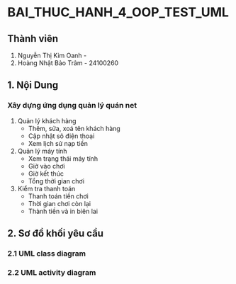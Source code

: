 # BAI_THUC_HANH_4_OOP_TEST_UML
## Thành viên
1. Nguyễn Thị Kim Oanh - 
2. Hoàng Nhật Bảo Trâm - 24100260
## 1. Nội Dung
### Xây dựng ứng dụng quản lý quán net
1. Quản lý khách hàng
   - Thêm, sửa, xoá tên khách hàng
   - Cập nhật sô điện thoại
   - Xem lịch sử nạp tiền
2. Quản lý máy tính
   - Xem trạng thái máy tính
   - Giờ vào chơi
   - Giờ kết thúc
   - Tổng thời gian chơi
3. Kiểm tra thanh toán
   - Thanh toán tiền chơi
   - Thời gian chơi còn lại
   - Thành tiền và in biên lai
## 2. Sơ đồ khối yêu cầu
### 2.1 UML class diagram
### 2.2 UML activity diagram

  
